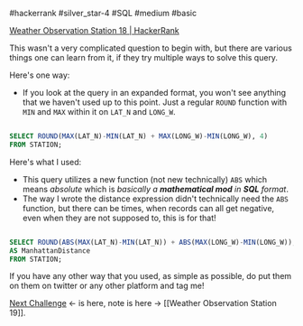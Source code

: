 #hackerrank #silver_star-4 #SQL #medium #basic 

[Weather Observation Station 18 | HackerRank](https://www.hackerrank.com/challenges/weather-observation-station-18/problem?isFullScreen=true)

This wasn't a very complicated question to begin with, but there are various things one can learn from it, if they try multiple ways to solve this query.

Here's one way:
- If you look at the query in an expanded format, you won't see anything that we haven't used up to this point. Just a regular `ROUND` function with `MIN` and `MAX` within it on `LAT_N` and `LONG_W`.
```sql

SELECT ROUND(MAX(LAT_N)-MIN(LAT_N) + MAX(LONG_W)-MIN(LONG_W), 4)
FROM STATION;
```
Here's what I used:
- This query utilizes a new function (not new technically) `ABS` which means *absolute* which is *basically a **mathematical mod** in **SQL** format*.
- The way I wrote the distance expression didn't technically need the `ABS` function, but there can be times, when records can all get negative, even when they are not supposed to, this is for that!
```sql

SELECT ROUND(ABS(MAX(LAT_N)-MIN(LAT_N)) + ABS(MAX(LONG_W)-MIN(LONG_W)), 4)
AS ManhattanDistance
FROM STATION;
```

If you have any other way that you used, as simple as possible, do put them on them on twitter or any other platform and tag me!

[Next Challenge](https://www.hackerrank.com/challenges/weather-observation-station-19?isFullScreen=true) <- is here, note is here -> [[Weather Observation Station 19]].